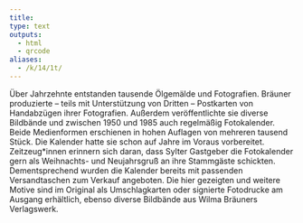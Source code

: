 ```yaml
---
title:
type: text
outputs:
  - html
  - qrcode
aliases:
  - /k/14/1t/
---
```


Über Jahrzehnte entstanden tausende Ölgemälde und Fotografien. Bräuner produzierte – teils mit Unterstützung von Dritten – Postkarten von Handabzügen ihrer Fotografien.
Außerdem veröffentlichte sie diverse Bildbände und zwischen 1950 und 1985 auch regelmäßig Fotokalender. Beide Medienformen erschienen in hohen Auflagen von mehreren tausend Stück. Die Kalender hatte sie schon auf Jahre im Voraus vorbereitet.
Zeitzeug*innen erinnern sich daran, dass Sylter Gastgeber die Fotokalender gern als Weihnachts- und Neujahrsgruß an ihre Stammgäste schickten. Dementsprechend wurden die Kalender bereits mit passenden Versandtaschen zum Verkauf angeboten.
Die hier gezeigten und weitere Motive sind im Original als Umschlagkarten oder signierte Fotodrucke am Ausgang erhältlich, ebenso diverse Bildbände aus Wilma Bräuners Verlagswerk.
